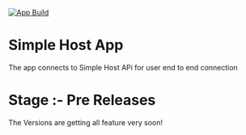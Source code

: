 [![App Build](https://github.com/ahqsoftwares/Simple-Host-App/actions/workflows/node.js.yml/badge.svg)](https://github.com/ahqsoftwares/Simple-Host-App/actions/workflows/node.js.yml)

# Simple Host App
The app connects to Simple Host APi for user end to end connection

# Stage :- Pre Releases

The Versions are getting all feature very soon!